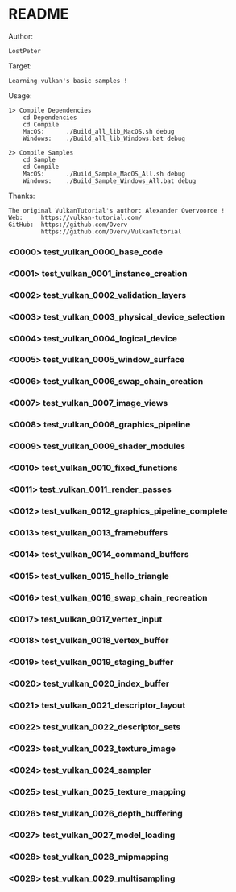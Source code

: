 # README #

Author: 
    
    LostPeter

Target: 
    
    Learning vulkan's basic samples !

Usage:
    
    1> Compile Dependencies
        cd Dependencies
        cd Compile
        MacOS:      ./Build_all_lib_MacOS.sh debug
        Windows:    ./Build_all_lib_Windows.bat debug

    2> Compile Samples
        cd Sample
        cd Compile
        MacOS:      ./Build_Sample_MacOS_All.sh debug
        Windows:    ./Build_Sample_Windows_All.bat debug

Thanks:
    
    The original VulkanTutorial's author: Alexander Overvoorde !
    Web:     https://vulkan-tutorial.com/
    GitHub:  https://github.com/Overv 
             https://github.com/Overv/VulkanTutorial

### <0000> test_vulkan_0000_base_code

### <0001> test_vulkan_0001_instance_creation

### <0002> test_vulkan_0002_validation_layers

### <0003> test_vulkan_0003_physical_device_selection

### <0004> test_vulkan_0004_logical_device

### <0005> test_vulkan_0005_window_surface

### <0006> test_vulkan_0006_swap_chain_creation

### <0007> test_vulkan_0007_image_views

### <0008> test_vulkan_0008_graphics_pipeline

### <0009> test_vulkan_0009_shader_modules

### <0010> test_vulkan_0010_fixed_functions

### <0011> test_vulkan_0011_render_passes

### <0012> test_vulkan_0012_graphics_pipeline_complete

### <0013> test_vulkan_0013_framebuffers

### <0014> test_vulkan_0014_command_buffers

### <0015> test_vulkan_0015_hello_triangle

### <0016> test_vulkan_0016_swap_chain_recreation

### <0017> test_vulkan_0017_vertex_input

### <0018> test_vulkan_0018_vertex_buffer

### <0019> test_vulkan_0019_staging_buffer

### <0020> test_vulkan_0020_index_buffer

### <0021> test_vulkan_0021_descriptor_layout

### <0022> test_vulkan_0022_descriptor_sets

### <0023> test_vulkan_0023_texture_image

### <0024> test_vulkan_0024_sampler

### <0025> test_vulkan_0025_texture_mapping

### <0026> test_vulkan_0026_depth_buffering

### <0027> test_vulkan_0027_model_loading

### <0028> test_vulkan_0028_mipmapping

### <0029> test_vulkan_0029_multisampling
